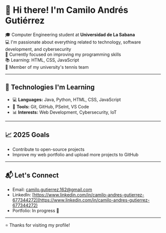 # 👋 Hi there! I'm Camilo Andrés Gutiérrez

🎓 Computer Engineering student at **Universidad de La Sabana**  
💻 I'm passionate about everything related to technology, software development, and cybersecurity  
🎯 Currently focused on improving my programming skills  
📚 Learning: HTML, CSS, JavaScript  
🎾 Member of my university's tennis team  

---

## 🚀 Technologies I'm Learning

- 💻 **Languages:** Java, Python, HTML, CSS, JavaScript  
- 🔧 **Tools:** Git, GitHub, PSeInt, VS Code  
- 📊 **Interests:** Web Development, Cybersecurity, IoT  

---

## 📈 2025 Goals

- Contribute to open-source projects  
- Improve my web portfolio and upload more projects to GitHub  

---

## 📬 Let's Connect

- Email: camilo.gutierrez.162@gmail.com  
- LinkedIn: [https://www.linkedin.com/in/camilo-andres-gutierrez-677344272](https://www.linkedin.com/in/camilo-andres-gutierrez-677344272)  
- Portfolio: In progress 🚧  

---

⭐ Thanks for visiting my profile!
